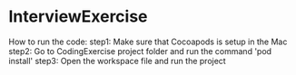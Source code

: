 # InterviewExercise
  
How to run the code:
step1: Make sure that Cocoapods is setup in the Mac
step2: Go to CodingExercise project folder and run the command 'pod install'
step3: Open the workspace file and run the project
